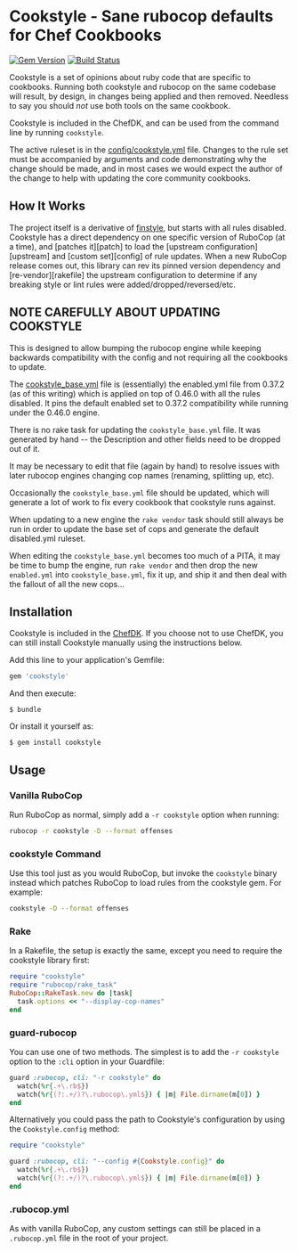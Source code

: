 # Cookstyle - Sane rubocop defaults for Chef Cookbooks

[![Gem Version](https://badge.fury.io/rb/cookstyle.svg)](https://badge.fury.io/rb/cookstyle) [![Build Status](https://travis-ci.org/chef/cookstyle.svg?branch=master)](https://travis-ci.org/chef/cookstyle)

Cookstyle is a set of opinions about ruby code that are specific to
cookbooks. Running both cookstyle and rubocop on the same codebase will
result, by design, in changes being applied and then removed. Needless
to say you should *not* use both tools on the same cookbook.

Cookstyle is included in the ChefDK, and can be used from the command
line by running `cookstyle`.

The active ruleset is in the [config/cookstyle.yml](https://github.com/chef/cookstyle/blob/master/config/cookstyle.yml) file. Changes to the rule set must be accompanied by arguments and code demonstrating why the change should be made, and in most cases we would expect the author of the change to help with updating the core community cookbooks.

## How It Works

The project itself is a derivative of [finstyle](https://github.com/fnichol/finstyle), but starts with all rules disabled. Cookstyle has a direct dependency on one specific version of RuboCop (at a time), and [patches it][patch] to load the [upstream configuration][upstream] and [custom set][config] of rule updates. When a new RuboCop release comes out, this library can rev its pinned version dependency and [re-vendor][rakefile] the upstream configuration to determine if any breaking style or lint rules were added/dropped/reversed/etc.

## NOTE CAREFULLY ABOUT UPDATING COOKSTYLE

This is designed to allow bumping the rubocop engine while keeping backwards compatibility with the config and not requiring all the cookbooks to update.

The [cookstyle_base.yml](https://github.com/chef/cookstyle/blob/master/config/cookstyle_base.yml) file is (essentially) the enabled.yml file from 0.37.2 (as of this writing) which is applied on top of 0.46.0 with all the rules disabled. It pins the default enabled set to 0.37.2 compatibility while running under the 0.46.0 engine.

There is no rake task for updating the `cookstyle_base.yml` file. It was generated by hand -- the Description and other fields need to be dropped out of it.

It may be necessary to edit that file (again by hand) to resolve issues with later rubocop engines changing cop names (renaming, splitting up, etc).

Occasionally the `cookstyle_base.yml` file should be updated, which will generate a lot of work to fix every cookbook that cookstyle runs against.

When updating to a new engine the `rake vendor` task should still always be run in order to update the base set of cops and generate the default disabled.yml ruleset.

When editing the `cookstyle_base.yml` becomes too much of a PITA, it may be time to bump the engine, run `rake vendor` and then drop the new `enabled.yml` into `cookstyle_base.yml`, fix it up, and ship it and then deal with the fallout of all the new cops...

## Installation

Cookstyle is included in the [ChefDK](https://downloads.chef.io/chefdk). If you choose not to use ChefDK,
you can still install Cookstyle manually using the instructions below.

Add this line to your application's Gemfile:

```ruby
gem 'cookstyle'
```

And then execute:

```
$ bundle
```

Or install it yourself as:

```
$ gem install cookstyle
```

## Usage

### Vanilla RuboCop

Run RuboCop as normal, simply add a `-r cookstyle` option when running:

```sh
rubocop -r cookstyle -D --format offenses
```

### cookstyle Command

Use this tool just as you would RuboCop, but invoke the `cookstyle` binary instead which patches RuboCop to load rules from the cookstyle gem. For example:

```sh
cookstyle -D --format offenses
```

### Rake

In a Rakefile, the setup is exactly the same, except you need to require the cookstyle library first:

```ruby
require "cookstyle"
require "rubocop/rake_task"
RuboCop::RakeTask.new do |task|
  task.options << "--display-cop-names"
end
```

### guard-rubocop

You can use one of two methods. The simplest is to add the `-r cookstyle` option to the `:cli` option in your Guardfile:

```ruby
guard :rubocop, cli: "-r cookstyle" do
  watch(%r{.+\.rb$})
  watch(%r{(?:.+/)?\.rubocop\.yml$}) { |m| File.dirname(m[0]) }
end
```

Alternatively you could pass the path to Cookstyle's configuration by using the `Cookstyle.config` method:

```ruby
require "cookstyle"

guard :rubocop, cli: "--config #{Cookstyle.config}" do
  watch(%r{.+\.rb$})
  watch(%r{(?:.+/)?\.rubocop\.yml$}) { |m| File.dirname(m[0]) }
end
```

### .rubocop.yml

As with vanilla RuboCop, any custom settings can still be placed in a `.rubocop.yml` file in the root of your project.
